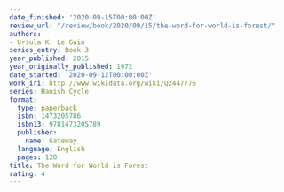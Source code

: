 ```yaml
---
date_finished: '2020-09-15T00:00:00Z'
review_url: "/review/book/2020/09/15/the-word-for-world-is-forest/"
authors:
- Ursula K. Le Guin
series_entry: Book 3
year_published: 2015
year_originally_published: 1972
date_started: '2020-09-12T00:00:00Z'
work_iri: http://www.wikidata.org/wiki/Q2447776
series: Hanish Cycle
format:
  type: paperback
  isbn: 1473205786
  isbn13: 9781473205789
  publisher:
    name: Gateway
  language: English
  pages: 128
title: The Word for World is Forest
rating: 4
---
```


